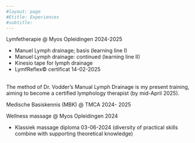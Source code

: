 ```yaml
---
#layout: page
#Etitle: Experiences 
#subtitle: 
---
```



Lymfetherapie @ Myos Opleidingen 2024-2025
+ Manuel Lymph drainage; basis (learning line I) 
+ Manuel Lymph drainage: continued (learning line II)
+ Kinesio tape for lymph drainage
+ LymfReflex© certificat 14-02-2025
<br>
  The method of Dr. Vodder’s Manual Lymph Drainage is my present training, aiming to become a certified lymphology therapist (by mid-April 2025). 
<br>

Medische Basiskennis (MBK) @ TMCA 2024- 2025
<br>

Wellness massage @ Myos Opleidingen 2024
+ Klassiek massage diploma 03-06-2024 
  (diversity of practical skills combine with supporting theoretical knowledge)
